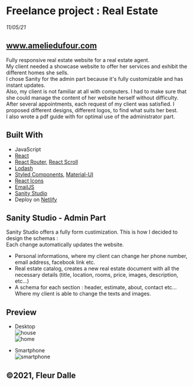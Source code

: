 # Freelance project : Real Estate

_11/05/21_

## www.ameliedufour.com

Fully responsive real estate website for a real estate agent. <br>
My client needed a showcase website to offer her services and exhibit the different homes she sells. <br>
I chose Sanity for the admin part because it's fully customizable and has instant updates. <br>
Also, my client is not familiar at all with computers. I had to make sure that she could manage the content of her website herself without difficulty. <br>
After several appointments, each request of my client was satisfied. I proposed different designs, different logos, to find what suits her best. <br>
I also wrote a pdf guide with for optimal use of the administrator part.

## Built With

- JavaScript
- [React](https://fr.reactjs.org/)
- [React Router](https://reactrouter.com/), [React Scroll](https://www.npmjs.com/package/react-scroll)
- [Lodash](https://lodash.com/)
- [Styled Components](https://styled-components.com/), [Material-UI](https://material-ui.com/)
- [React Icons](https://react-icons.github.io/react-icons/)
- [EmailJS](https://www.emailjs.com/)
- [Sanity Studio](https://www.sanity.io/studio)
- Deploy on [Netlify](https://www.netlify.com/)

## Sanity Studio - Admin Part

Sanity Studio offers a fully form custimization. This is how I decided to design the schemas : <br>
Each change automatically updates the website. <br>

- Personal informations, where my client can change her phone number, email address, facebook link etc.
- Real estate catalog, creates a new real estate document with all the necessary details (title, location, rooms, price, images, description, etc...)
- A schema for each section : header, estimate, about, contact etc... Where my client is able to change the texts and images.

## Preview

- Desktop<br>
  ![house](https://user-images.githubusercontent.com/75179031/120815850-82f3bf80-c550-11eb-9926-249cecd935f9.png) <br>
  ![home](https://user-images.githubusercontent.com/75179031/120815897-8d15be00-c550-11eb-83da-2aed45ab6f7f.png) <br>

- Smartphone<br>
  ![smartphone](https://user-images.githubusercontent.com/75179031/120816200-d534e080-c550-11eb-8134-c5428c9d5fbf.png)

## ©2021, Fleur Dalle
